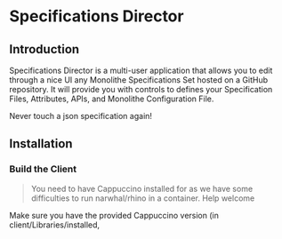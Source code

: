 # Specifications Director

## Introduction

Specifications Director is a multi-user application that allows you to edit through a nice UI any Monolithe Specifications Set hosted on a GitHub repository. It will provide you with controls to defines your Specification Files, Attributes, APIs, and Monolithe Configuration File.

Never touch a json specification again!


## Installation

### Build the Client

> You need to have Cappuccino installed for as we have some difficulties to run narwhal/rhino in a container. Help welcome

Make sure you have the provided Cappuccino version (in client/Libraries/installed,
